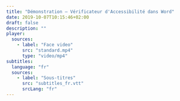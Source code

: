 ```yaml
---
title: "Démonstration – Vérificateur d'Accessibilité dans Word"
date: 2019-10-07T10:15:46+02:00
draft: false
description: ""
player:
  sources:
    - label: "Face video"
      src: "standard.mp4"
      type: "video/mp4"
subtitles:
  language: "fr"
  sources:
    - label: "Sous-titres"
      src: "subtitles_fr.vtt"
      srcLang: "fr"
---
```

